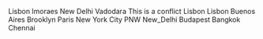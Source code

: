 Lisbon lmoraes
New Delhi
Vadodara
This is a conflict
Lisbon
Lisbon
Buenos Aires
Brooklyn
Paris
New York City
PNW
New_Delhi
Budapest
Bangkok
Chennai
